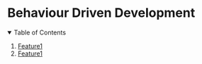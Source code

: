 # Behaviour Driven Development

<!-- TABLE OF CONTENTS -->
<details open="open">
  <summary>Table of Contents</summary>
  <ol>
    <li>
      <a href="Behaviour Driven Development/Feature1.md">Feature1</a>
    </li>
    <li>
      <a href="Behaviour Driven Development/Feature2.md">Feature1</a>
    </li>	    
  </ol>
</details>